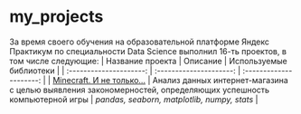 # my_projects

За время своего обучения на образовательной платформе Яндекс Практикум по специальности Data Science выполнил 16-ть проектов, в том числе следующие:
| Название проекта | Описание | Используемые библиотеки | 
| :---------------------: | :---------------------: | :---------------------: |
| [Minecraft. И не только...](successful_computer_game) | Анализ данных интернет-магазина с целью выявления закономерностей, определяющих успешность компьютерной игры | *pandas, seaborn, matplotlib, numpy, stats* |
